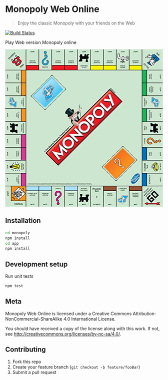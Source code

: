 # Monopoly Web Online
> Enjoy the classic Monopoly with your friends on the Web

[![Build Status][travis-image]][travis-url]

Play Web version Monopoly online

![](monopoly.png)

## Installation

```sh
cd monopoly
npm install
cd app
npm install
```

## Development setup

Run unit tests 
```sh
npm test
```

## Meta

Monopoly Web Online is licensed under a 
Creative Commons Attribution-NonCommercial-ShareAlike 4.0 International License.

You should have received a copy of the license along with this
work. If not, see <http://creativecommons.org/licenses/by-nc-sa/4.0/>.

## Contributing

1. Fork this repo
2. Create your feature branch (`git checkout -b feature/fooBar`)
3. Submit a pull request

<!-- Markdown link & img dfn's -->
[travis-image]: https://travis-ci.com/cykoe/monopoly.svg?branch=master
[travis-url]: https://travis-ci.com/cykoe/monopoly


